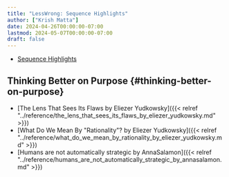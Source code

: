 ```yaml
---
title: "LessWrong: Sequence Highlights"
author: ["Krish Matta"]
date: 2024-04-26T00:00:00-07:00
lastmod: 2024-05-07T00:00:00-07:00
draft: false
---
```


-   [Sequence Highlights](https://www.lesswrong.com/highlights)


## Thinking Better on Purpose {#thinking-better-on-purpose}

-   [The Lens That Sees Its Flaws by Eliezer Yudkowsky]({{< relref "../reference/the_lens_that_sees_its_flaws_by_eliezer_yudkowsky.md" >}})
-   [What Do We Mean By "Rationality"? by Eliezer Yudkowsky]({{< relref "../reference/what_do_we_mean_by_rationality_by_eliezer_yudkowsky.md" >}})
-   [Humans are not automatically strategic by AnnaSalamon]({{< relref "../reference/humans_are_not_automatically_strategic_by_annasalamon.md" >}})
